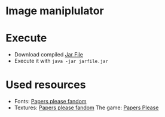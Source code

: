 # Image maniplulator

 
# Execute
* Download compiled [Jar File](https://github.com/YTblockman/Papers-Please-Document-Generator/releases/)
* Execute it with `java -jar jarfile.jar`

# Used resources
* Fonts: [Papers please fandom](https://papersplease.fandom.com/wiki/Fonts)
* Textures: [Papers please fandom](https://papersplease.fandom.com/wiki/Fonts)
The game: [Papers Please](https://papersplea.se)
